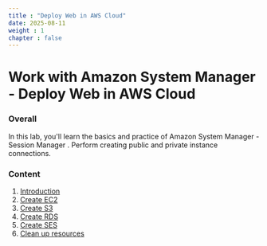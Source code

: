 ```yaml
---
title : "Deploy Web in AWS Cloud"
date: 2025-08-11
weight : 1 
chapter : false
---
```

# Work with Amazon System Manager - Deploy Web in AWS Cloud

### Overall
 In this lab, you'll learn the basics and practice of Amazon  System Manager - Session Manager
. Perform creating public and private instance connections.  

### Content
1. [Introduction](1-introduce/)
2. [Create EC2](2-create-ec2/)
3. [Create S3](3-create-s3/)
4. [Create RDS](4-create-rds/)
5. [Create SES](5-create-ses/)
6. [Clean up resources](6-cleanup/)